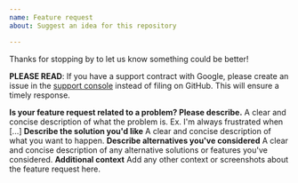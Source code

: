```yaml
---
name: Feature request
about: Suggest an idea for this repository

---
```


Thanks for stopping by to let us know something could be better!

**PLEASE READ**: If you have a support contract with Google, please create an issue in the [support console](https://cloud.google.com/support/) instead of filing on GitHub. This will ensure a timely response.

 **Is your feature request related to a problem? Please describe.**
A clear and concise description of what the problem is. Ex. I'm always frustrated when [...]
 **Describe the solution you'd like**
A clear and concise description of what you want to happen.
 **Describe alternatives you've considered**
A clear and concise description of any alternative solutions or features you've considered.
 **Additional context**
Add any other context or screenshots about the feature request here.
